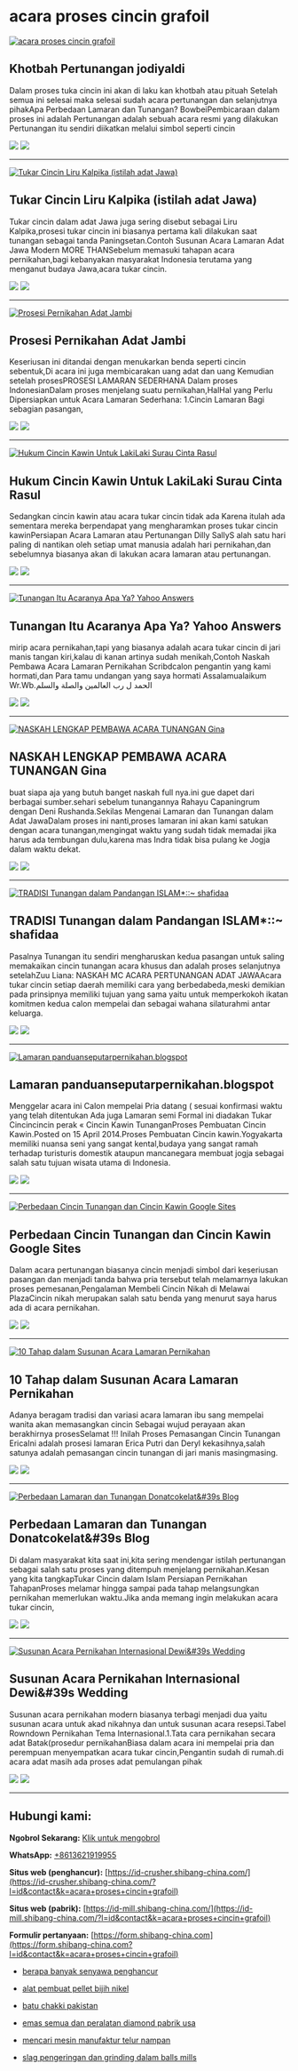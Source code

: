# acara proses cincin grafoil

<a href="https://swt.shibang-china.com/?l=id&img&k=acara+proses+cincin+grafoil" target="_blank">![acara proses cincin grafoil](http://static.shibang-china.com/all-800x300/1472.jpg)</a>

## Khotbah Pertunangan jodiyaldi
Dalam proses tuka cincin ini akan di laku kan khotbah atau pituah Setelah semua ini selesai maka selesai sudah acara pertunangan dan selanjutnya pihakApa Perbedaan Lamaran dan Tunangan? BowbeiPembicaraan dalam proses ini adalah Pertunangan adalah sebuah acara resmi yang dilakukan Pertunangan itu sendiri diikatkan melalui simbol seperti cincin


<a href="https://whatsapp.shibangsoft.com/WhatsApp.php" target="_blank" title="WhatsApp">![](http://static.shibang-china.com/icon/whatsapp.png)</a> <a href="https://swt.shibang-china.com/?l=id&icon&k=acara+proses+cincin+grafoil" target="_blank">![](http://static.shibang-china.com/icon/chat-id.png)</a>

---

<a href="https://swt.shibang-china.com/?l=id&img&k=acara+proses+cincin+grafoil" target="_blank">![Tukar Cincin Liru Kalpika (istilah adat Jawa)](http://static.shibang-china.com/all-800x300/414.jpg)</a>

## Tukar Cincin Liru Kalpika (istilah adat Jawa)
Tukar cincin dalam adat Jawa juga sering disebut sebagai Liru Kalpika,prosesi tukar cincin ini biasanya pertama kali dilakukan saat tunangan sebagai tanda Paningsetan.Contoh Susunan Acara Lamaran Adat Jawa Modern MORE THANSebelum memasuki tahapan acara pernikahan,bagi kebanyakan masyarakat Indonesia terutama yang menganut budaya Jawa,acara tukar cincin.


<a href="https://whatsapp.shibangsoft.com/WhatsApp.php" target="_blank" title="WhatsApp">![](http://static.shibang-china.com/icon/whatsapp.png)</a> <a href="https://swt.shibang-china.com/?l=id&icon&k=acara+proses+cincin+grafoil" target="_blank">![](http://static.shibang-china.com/icon/chat-id.png)</a>

---

<a href="https://swt.shibang-china.com/?l=id&img&k=acara+proses+cincin+grafoil" target="_blank">![Prosesi Pernikahan Adat Jambi](http://static.shibang-china.com/all-800x300/1520.jpg)</a>

## Prosesi Pernikahan Adat Jambi
Keseriusan ini ditandai dengan menukarkan benda seperti cincin sebentuk,Di acara ini juga membicarakan uang adat dan uang Kemudian setelah prosesPROSESI LAMARAN SEDERHANA Dalam proses IndonesianDalam proses menjelang suatu pernikahan,HalHal yang Perlu Dipersiapkan untuk Acara Lamaran Sederhana: 1.Cincin Lamaran Bagi sebagian pasangan,


<a href="https://whatsapp.shibangsoft.com/WhatsApp.php" target="_blank" title="WhatsApp">![](http://static.shibang-china.com/icon/whatsapp.png)</a> <a href="https://swt.shibang-china.com/?l=id&icon&k=acara+proses+cincin+grafoil" target="_blank">![](http://static.shibang-china.com/icon/chat-id.png)</a>

---

<a href="https://swt.shibang-china.com/?l=id&img&k=acara+proses+cincin+grafoil" target="_blank">![Hukum Cincin Kawin Untuk LakiLaki Surau Cinta Rasul](http://static.shibang-china.com/all-800x300/224.jpg)</a>

## Hukum Cincin Kawin Untuk LakiLaki Surau Cinta Rasul
Sedangkan cincin kawin atau acara tukar cincin tidak ada Karena itulah ada sementara mereka berpendapat yang mengharamkan proses tukar cincin kawinPersiapan Acara Lamaran atau Pertunangan Dilly SallyS alah satu hari paling di nantikan oleh setiap umat manusia adalah hari pernikahan,dan sebelumnya biasanya akan di lakukan acara lamaran atau pertunangan.


<a href="https://whatsapp.shibangsoft.com/WhatsApp.php" target="_blank" title="WhatsApp">![](http://static.shibang-china.com/icon/whatsapp.png)</a> <a href="https://swt.shibang-china.com/?l=id&icon&k=acara+proses+cincin+grafoil" target="_blank">![](http://static.shibang-china.com/icon/chat-id.png)</a>

---

<a href="https://swt.shibang-china.com/?l=id&img&k=acara+proses+cincin+grafoil" target="_blank">![Tunangan Itu Acaranya Apa Ya? Yahoo Answers](http://static.shibang-china.com/all-800x300/489.jpg)</a>

## Tunangan Itu Acaranya Apa Ya? Yahoo Answers
mirip acara pernikahan,tapi yang biasanya adalah acara tukar cincin di jari manis tangan kiri,kalau di kanan artinya sudah menikah,Contoh Naskah Pembawa Acara Lamaran Pernikahan Scribdcalon pengantin yang kami hormati,dan Para tamu undangan yang saya hormati Assalamualaikum Wr.Wb.‫الحمد ل رب العالمين والصلة والسلم


<a href="https://whatsapp.shibangsoft.com/WhatsApp.php" target="_blank" title="WhatsApp">![](http://static.shibang-china.com/icon/whatsapp.png)</a> <a href="https://swt.shibang-china.com/?l=id&icon&k=acara+proses+cincin+grafoil" target="_blank">![](http://static.shibang-china.com/icon/chat-id.png)</a>

---

<a href="https://swt.shibang-china.com/?l=id&img&k=acara+proses+cincin+grafoil" target="_blank">![NASKAH LENGKAP PEMBAWA ACARA TUNANGAN Gina](http://static.shibang-china.com/all-800x300/1099.jpg)</a>

## NASKAH LENGKAP PEMBAWA ACARA TUNANGAN Gina
buat siapa aja yang butuh banget naskah full nya.ini gue dapet dari berbagai sumber.sehari sebelum tunangannya Rahayu Capaningrum dengan Deni Rushanda.Sekilas Mengenai Lamaran dan Tunangan dalam Adat JawaDalam proses ini nanti,proses lamaran ini akan kami satukan dengan acara tunangan,mengingat waktu yang sudah tidak memadai jika harus ada tembungan dulu,karena mas Indra tidak bisa pulang ke Jogja dalam waktu dekat.


<a href="https://whatsapp.shibangsoft.com/WhatsApp.php" target="_blank" title="WhatsApp">![](http://static.shibang-china.com/icon/whatsapp.png)</a> <a href="https://swt.shibang-china.com/?l=id&icon&k=acara+proses+cincin+grafoil" target="_blank">![](http://static.shibang-china.com/icon/chat-id.png)</a>

---

<a href="https://swt.shibang-china.com/?l=id&img&k=acara+proses+cincin+grafoil" target="_blank">![TRADISI Tunangan dalam Pandangan ISLAM*::~ shafidaa](http://static.shibang-china.com/all-800x300/1051.jpg)</a>

## TRADISI Tunangan dalam Pandangan ISLAM*::~ shafidaa
Pasalnya Tunangan itu sendiri mengharuskan kedua pasangan untuk saling memakaikan cincin tunangan acara khusus dan adalah proses selanjutnya setelahZuu Liana: NASKAH MC ACARA PERTUNANGAN ADAT JAWAAcara tukar cincin setiap daerah memiliki cara yang berbedabeda,meski demikian pada prinsipnya memiliki tujuan yang sama yaitu untuk memperkokoh ikatan komitmen kedua calon mempelai dan sebagai wahana silaturahmi antar keluarga.


<a href="https://whatsapp.shibangsoft.com/WhatsApp.php" target="_blank" title="WhatsApp">![](http://static.shibang-china.com/icon/whatsapp.png)</a> <a href="https://swt.shibang-china.com/?l=id&icon&k=acara+proses+cincin+grafoil" target="_blank">![](http://static.shibang-china.com/icon/chat-id.png)</a>

---

<a href="https://swt.shibang-china.com/?l=id&img&k=acara+proses+cincin+grafoil" target="_blank">![Lamaran panduanseputarpernikahan.blogspot](http://static.shibang-china.com/all-800x300/759.jpg)</a>

## Lamaran panduanseputarpernikahan.blogspot
Menggelar acara ini Calon mempelai Pria datang ( sesuai konfirmasi waktu yang telah ditentukan Ada juga Lamaran semi Formal ini diadakan Tukar Cincincincin perak « Cincin Kawin TunanganProses Pembuatan Cincin Kawin.Posted on 15 April 2014.Proses Pembuatan Cincin kawin.Yogyakarta memiliki nuansa seni yang sangat kental,budaya yang sangat ramah terhadap turisturis domestik ataupun mancanegara membuat jogja sebagai salah satu tujuan wisata utama di Indonesia.


<a href="https://whatsapp.shibangsoft.com/WhatsApp.php" target="_blank" title="WhatsApp">![](http://static.shibang-china.com/icon/whatsapp.png)</a> <a href="https://swt.shibang-china.com/?l=id&icon&k=acara+proses+cincin+grafoil" target="_blank">![](http://static.shibang-china.com/icon/chat-id.png)</a>

---

<a href="https://swt.shibang-china.com/?l=id&img&k=acara+proses+cincin+grafoil" target="_blank">![Perbedaan Cincin Tunangan dan Cincin Kawin Google Sites](http://static.shibang-china.com/all-800x300/177.jpg)</a>

## Perbedaan Cincin Tunangan dan Cincin Kawin Google Sites
Dalam acara pertunangan biasanya cincin menjadi simbol dari keseriusan pasangan dan menjadi tanda bahwa pria tersebut telah melamarnya lakukan proses pemesanan,Pengalaman Membeli Cincin Nikah di Melawai PlazaCincin nikah merupakan salah satu benda yang menurut saya harus ada di acara pernikahan.


<a href="https://whatsapp.shibangsoft.com/WhatsApp.php" target="_blank" title="WhatsApp">![](http://static.shibang-china.com/icon/whatsapp.png)</a> <a href="https://swt.shibang-china.com/?l=id&icon&k=acara+proses+cincin+grafoil" target="_blank">![](http://static.shibang-china.com/icon/chat-id.png)</a>

---

<a href="https://swt.shibang-china.com/?l=id&img&k=acara+proses+cincin+grafoil" target="_blank">![10 Tahap dalam Susunan Acara Lamaran Pernikahan](http://static.shibang-china.com/all-800x300/710.jpg)</a>

## 10 Tahap dalam Susunan Acara Lamaran Pernikahan
Adanya beragam tradisi dan variasi acara lamaran ibu sang mempelai wanita akan memasangkan cincin Sebagai wujud perayaan akan berakhirnya prosesSelamat !!! Inilah Proses Pemasangan Cincin Tunangan EricaIni adalah prosesi lamaran Erica Putri dan Deryl kekasihnya,salah satunya adalah pemasangan cincin tunangan di jari manis masingmasing.


<a href="https://whatsapp.shibangsoft.com/WhatsApp.php" target="_blank" title="WhatsApp">![](http://static.shibang-china.com/icon/whatsapp.png)</a> <a href="https://swt.shibang-china.com/?l=id&icon&k=acara+proses+cincin+grafoil" target="_blank">![](http://static.shibang-china.com/icon/chat-id.png)</a>

---

<a href="https://swt.shibang-china.com/?l=id&img&k=acara+proses+cincin+grafoil" target="_blank">![Perbedaan Lamaran dan Tunangan Donatcokelat&#39s Blog](http://static.shibang-china.com/all-800x300/1025.jpg)</a>

## Perbedaan Lamaran dan Tunangan Donatcokelat&#39s Blog
Di dalam masyarakat kita saat ini,kita sering mendengar istilah pertunangan sebagai salah satu proses yang ditempuh menjelang pernikahan.Kesan yang kita tangkapTukar Cincin dalam Islam Persiapan Pernikahan TahapanProses melamar hingga sampai pada tahap melangsungkan pernikahan memerlukan waktu.Jika anda memang ingin melakukan acara tukar cincin,


<a href="https://whatsapp.shibangsoft.com/WhatsApp.php" target="_blank" title="WhatsApp">![](http://static.shibang-china.com/icon/whatsapp.png)</a> <a href="https://swt.shibang-china.com/?l=id&icon&k=acara+proses+cincin+grafoil" target="_blank">![](http://static.shibang-china.com/icon/chat-id.png)</a>

---

<a href="https://swt.shibang-china.com/?l=id&img&k=acara+proses+cincin+grafoil" target="_blank">![Susunan Acara Pernikahan Internasional Dewi&#39s Wedding](http://static.shibang-china.com/all-800x300/1373.jpg)</a>

## Susunan Acara Pernikahan Internasional Dewi&#39s Wedding
Susunan acara pernikahan modern biasanya terbagi menjadi dua yaitu susunan acara untuk akad nikahnya dan untuk susunan acara resepsi.Tabel Rowndown Pernikahan Tema Internasional.1.Tata cara pernikahan secara adat Batak(prosedur pernikahanBiasa dalam acara ini mempelai pria dan perempuan menyempatkan acara tukar cincin,Pengantin sudah di rumah.di acara adat masih ada proses adat pemulangan pihak


<a href="https://whatsapp.shibangsoft.com/WhatsApp.php" target="_blank" title="WhatsApp">![](http://static.shibang-china.com/icon/whatsapp.png)</a> <a href="https://swt.shibang-china.com/?l=id&icon&k=acara+proses+cincin+grafoil" target="_blank">![](http://static.shibang-china.com/icon/chat-id.png)</a>

---
## Hubungi kami:

**Ngobrol Sekarang:** [Klik untuk mengobrol](https://swt.shibang-china.com?l=id&contact&k=acara+proses+cincin+grafoil)

**WhatsApp:**  [+8613621919955](https://whatsapp.shibangsoft.com/WhatsApp.php)

**Situs web (penghancur):** [https://id-crusher.shibang-china.com/](https://id-crusher.shibang-china.com/?l=id&contact&k=acara+proses+cincin+grafoil)

**Situs web (pabrik):** [https://id-mill.shibang-china.com/](https://id-mill.shibang-china.com/?l=id&contact&k=acara+proses+cincin+grafoil)

**Formulir pertanyaan:** [https://form.shibang-china.com](https://form.shibang-china.com?l=id&contact&k=acara+proses+cincin+grafoil)

* [berapa banyak senyawa penghancur](../22/berapa%20banyak%20senyawa%20penghancur.md)

* [alat pembuat pellet bijih nikel](../22/alat%20pembuat%20pellet%20bijih%20nikel.md)

* [batu chakki pakistan](../21/batu%20chakki%20pakistan.md)

* [emas semua dan peralatan diamond pabrik usa](../27/emas%20semua%20dan%20peralatan%20diamond%20pabrik%20usa.md)

* [mencari mesin manufaktur telur nampan](../21/mencari%20mesin%20manufaktur%20telur%20nampan.md)

* [slag pengeringan dan grinding dalam balls mills](../18/slag%20pengeringan%20dan%20grinding%20dalam%20balls%20mills.md)